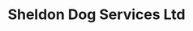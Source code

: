 ---
title: "Sheldon Dog Services Ltd"
url: /birmingham/sheldon-dog-services-ltd/
shop: pet grooming
---